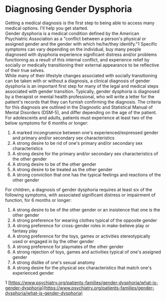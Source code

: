 # Diagnosing Gender Dysphoria
Getting a medical diagnosis is the first step to being able to access many medical options. I'll help you get started.  
Gender dysphoria is a medical condition defined by the American Psychiatric Association as a "conflict between a person's physical or assigned gender and the gender with which he/he/they identify."1 Specific symptoms can vary depending on the individual, buy many people diagnosed with dysphoria experience significant distress and/or problems functioning as a result of this internal conflict, and experience relief by socially or medically transitioning their external appearance to be reflective of their true selves.  
While many of their lifestyle changes associated with socially transitioning can be taken with or without a diagnosis, a clinical diagnosis of gender dysphoria is an important first step for many of the legal and medical steps associated with gender transition. Typically, gender dysphoria is diagnosed by a therapist or mental health professional, who will write a letter for the patient's records that they can furnish confirming the diagnosis. The criteria for this diagnosis are outlined in the Diagnostic and Statistical Manual of Mental Disorders (DSM-5), and differ depending on the age of the patient.  
For adolescents and adults, patients must experience at least two of the below symptoms for 6 months or longer:

1. A marked incongruence between one's experienced/expressed gender and primary and/or secondary sex characteristics  
2. A strong desire to be rid of one's primary and/or secondary sex characteristics  
3. A strong desire for the primary and/or secondary sex characteristics of the other gender  
4. A strong desire to be of the other gender  
5. A strong desire to be treated as the other gender  
6. A strong conviction that one has the typical feelings and reactions of the other gender  

For children, a diagnosis of gender dysphoria requires at least six of the following symptoms, with associated significant distress or impairment of function, for 6 months or longer:

1. A strong desire to be of the other gender or an insistence that one is the other gender  
2. A strong preference for wearing clothes typical of the opposite gender  
3. A strong preference for cross-gender roles in make-believe play or fantasy play  
4. A strong preference for the toys, games or activities stereotypically used or engaged in by the other gender  
5. A strong preference for playmates of the other gender  
6. A strong rejection of toys, games and activities typical of one's assigned gender
7. A strong dislike of one's sexual anatomy  
8. A strong desire for the physical sex characteristics that match one's experienced gender

1 [https://www.psychiatry.org/patients-families/gender-dysphoria/what-is-gender-dysphoria](https://www.psychiatry.org/patients-families/gender-dysphoria/what-is-gender-dysphoria)